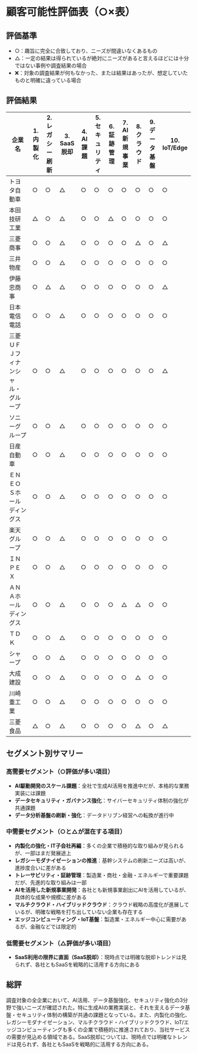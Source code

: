 # 顧客可能性評価表（○×表）

## 評価基準
- ○：趣旨に完全に合致しており、ニーズが間違いなくあるもの
- △：一定の結果は得られているが絶対にニーズがあると言えるほどには十分ではない事例や調査結果の場合
- ❌：対象の調査結果が何もなかった、または結果はあったが、想定していたものと明確に違っている場合

## 評価結果

| 企業名 | 1. 内製化 | 2. レガシー刷新 | 3. SaaS脱却 | 4. AI課題 | 5. セキュリティ | 6. 証跡管理 | 7. AI新規事業 | 8. クラウド | 9. データ基盤 | 10. IoT/Edge |
|--------|-----------|----------------|-------------|-----------|---------------|-------------|---------------|-------------|---------------|---------------|
| トヨタ自動車 | ○ | ○ | △ | ○ | ○ | ○ | ○ | ○ | ○ | ○ |
| 本田技研工業 | △ | ○ | △ | ○ | ○ | △ | ○ | ○ | ○ | ○ |
| 三菱商事 | ○ | ○ | △ | ○ | ○ | ○ | ○ | △ | ○ | △ |
| 三井物産 | ○ | ○ | △ | ○ | ○ | ○ | ○ | ○ | ○ | ○ |
| 伊藤忠商事 | ○ | △ | △ | ○ | ○ | ○ | ○ | ○ | ○ | △ |
| 日本電信電話 | ○ | ○ | △ | ○ | ○ | ○ | ○ | ○ | ○ | ○ |
| 三菱ＵＦＪフィナンシャル・グループ | ○ | ○ | △ | ○ | ○ | ○ | ○ | ○ | ○ | △ |
| ソニーグループ | ○ | ○ | △ | ○ | ○ | ○ | ○ | ○ | ○ | ○ |
| 日産自動車 | ○ | ○ | △ | ○ | ○ | ○ | ○ | ○ | ○ | ○ |
| ＥＮＥＯＳホールディングス | ○ | ○ | △ | ○ | ○ | ○ | ○ | ○ | ○ | ○ |
| 楽天グループ | ○ | ○ | △ | ○ | ○ | ○ | ○ | ○ | ○ | ○ |
| ＩＮＰＥＸ | ○ | ○ | △ | ○ | ○ | ○ | ○ | ○ | ○ | ○ |
| ＡＮＡホールディングス | ○ | ○ | △ | ○ | ○ | ○ | △ | △ | ○ | ○ |
| ＴＤＫ | ○ | ○ | △ | ○ | ○ | ○ | ○ | ○ | ○ | ○ |
| シャープ | ○ | ○ | △ | ○ | ○ | ○ | ○ | ○ | ○ | ○ |
| 大成建設 | ○ | ○ | △ | ○ | ○ | ○ | ○ | △ | ○ | ○ |
| 川崎重工業 | ○ | ○ | △ | ○ | ○ | ○ | ○ | ○ | ○ | ○ |
| 三菱食品 | △ | ○ | △ | ○ | ○ | ○ | ○ | △ | ○ | △ |

## セグメント別サマリー

### 高需要セグメント（○評価が多い項目）
- **AI駆動開発のスケール課題**：全社で生成AI活用を推進中だが、本格的な業務実装には課題
- **データセキュリティ・ガバナンス強化**：サイバーセキュリティ体制の強化が共通課題
- **データ分析基盤の刷新・強化**：データドリブン経営への転換が進行中

### 中需要セグメント（○と△が混在する項目）
- **内製化の強化・IT子会社再編**：多くの企業で積極的な取り組みが見られるが、一部はまだ発展途上
- **レガシーモダナイゼーションの推進**：基幹システムの刷新ニーズは高いが、進捗度合いに差がある
- **トレーサビリティ・証跡管理**：製造業・商社・金融・エネルギーで重要課題だが、先進的な取り組みは一部
- **AIを活用した新規事業開発**：各社とも新規事業創出にAIを活用しているが、具体的な成果や規模に差がある
- **マルチクラウド・ハイブリッドクラウド**：クラウド戦略の高度化が進展しているが、明確な戦略を打ち出していない企業も存在する
- **エッジコンピューティング・IoT基盤**：製造業・エネルギー中心に需要があるが、金融などでは限定的

### 低需要セグメント（△評価が多い項目）
- **SaaS利用の限界に直面（SaaS脱却）**：現時点では明確な脱却トレンドは見られず、各社ともSaaSを戦略的に活用する方向にある

## 総評
調査対象の全企業において、AI活用、データ基盤強化、セキュリティ強化の3分野で強いニーズが確認された。特に生成AIの業務実装と、それを支えるデータ基盤・セキュリティ体制の構築が共通の課題となっている。また、内製化の強化、レガシーモダナイゼーション、マルチクラウド・ハイブリッドクラウド、IoT/エッジコンピューティングも多くの企業で積極的に推進されており、当社サービスの需要が見込める領域である。SaaS脱却については、現時点では明確なトレンドは見られず、各社ともSaaSを戦略的に活用する方向にある。